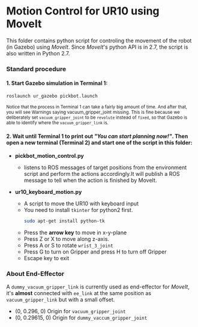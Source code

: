 # Motion Control for UR10 using MoveIt

This folder contains python script for controling the movement of the robot (in Gazebo) using *MoveIt*. Since *MoveIt*'s python API is in 2.7, the script is also written in Python 2.7.

### Standard procedure
#### 1. Start Gazebo simulation in Terminal 1:
```sh
roslaunch ur_gazebo pickbot.launch
```

<sub>Notice that the process in Terminal 1 can take a fairly big amount of time. And after that, you will see Warnings 
saying vacuum_gripper_joint missing. This is fine because we deliberately set `vacuum_gripper_joint` to be `revolute` 
instead of `fixed`, so that Gazebo is able to identify where the `vacuum_gripper_link` is. </sub>



#### 2. Wait until Terminal 1 to print out *"You can start planning now!"*. Then open a new terminal (Terminal 2) and start one of the script in this folder:
- **pickbot_motion_control.py**
  - listens to ROS messages of target positions from the environment script and perform the actions accordingly.It will publish a ROS message to tell when the action is finished by MoveIt.

- **ur10_keyboard_motion.py**
  - A script to move the UR10 with keyboard input
  - You need to install `tkinter` for python2 first. 
    ```sh
    sudo apt-get install python-tk
    ```
  - Press the **arrow key** to move in x-y-plane
  - Press Z or X to move along z-axis.
  - Press A or S to rotate `wrist_3_joint`
  - Press G to turn on Gripper and press H to turn off Gripper 
  - Escape key to exit


### About End-Effector
A `dummy_vacuum_gripper_link` is currently used as end-effector for *MoveIt*, it's **almost** connected with `ee_link` at the same position as `vacuum_gripper_link` but with a small offset.
- (0, 0.296, 0)   Origin for `vacuum_gripper_joint`
- (0, 0.29615, 0) Origin for `dummy_vaccum_gripper_joint`